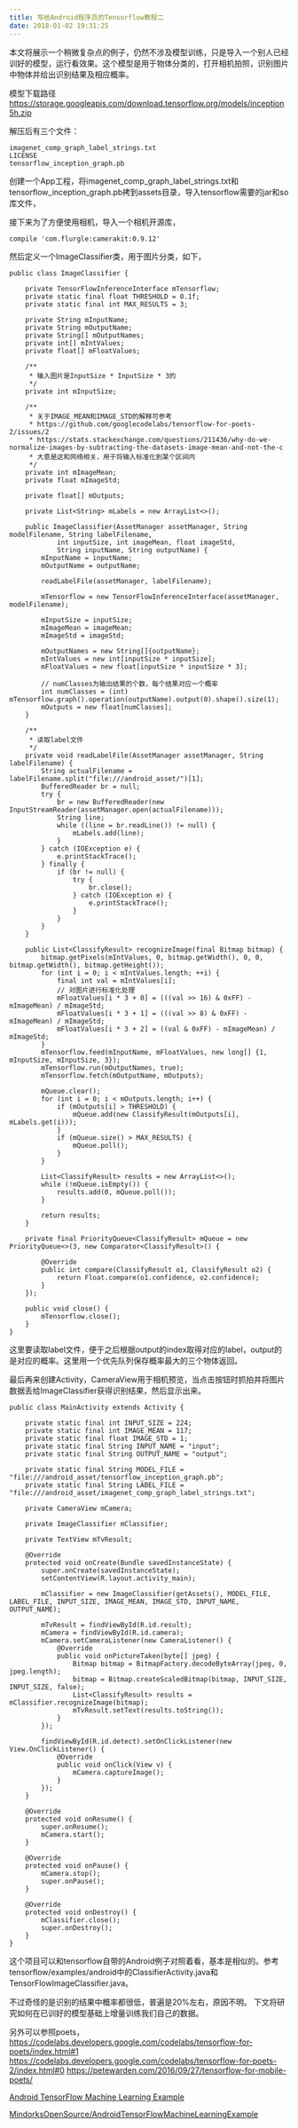 ```yaml
---
title: 写给Android程序员的Tensorflow教程二
date: 2018-01-02 19:31:25
---
```


本文将展示一个稍微复杂点的例子，仍然不涉及模型训练，只是导入一个别人已经训好的模型，运行看效果。这个模型是用于物体分类的，打开相机拍照，识别图片中物体并给出识别结果及相应概率。

模型下载路径
https://storage.googleapis.com/download.tensorflow.org/models/inception5h.zip

解压后有三个文件：

```
imagenet_comp_graph_label_strings.txt
LICENSE
tensorflow_inception_graph.pb
```

创建一个App工程，将imagenet_comp_graph_label_strings.txt和tensorflow_inception_graph.pb拷到assets目录，导入tensorflow需要的jar和so库文件，

接下来为了方便使用相机，导入一个相机开源库，

```
compile 'com.flurgle:camerakit:0.9.12'
```

然后定义一个ImageClassifier类，用于图片分类，如下，

```
public class ImageClassifier {

    private TensorFlowInferenceInterface mTensorflow;
    private static final float THRESHOLD = 0.1f;
    private static final int MAX_RESULTS = 3;

    private String mInputName;
    private String mOutputName;
    private String[] mOutputNames;
    private int[] mIntValues;
    private float[] mFloatValues;

    /**
     * 输入图片是InputSize * InputSize * 3的
     */
    private int mInputSize;

    /**
     * 关于IMAGE_MEAN和IMAGE_STD的解释可参考
     * https://github.com/googlecodelabs/tensorflow-for-poets-2/issues/2
     * https://stats.stackexchange.com/questions/211436/why-do-we-normalize-images-by-subtracting-the-datasets-image-mean-and-not-the-c
     * 大意是这和网络相关，用于将输入标准化到某个区间内
     */
    private int mImageMean;
    private float mImageStd;

    private float[] mOutputs;

    private List<String> mLabels = new ArrayList<>();

    public ImageClassifier(AssetManager assetManager, String modelFilename, String labelFilename,
            int inputSize, int imageMean, float imageStd,
            String inputName, String outputName) {
        mInputName = inputName;
        mOutputName = outputName;

        readLabelFile(assetManager, labelFilename);

        mTensorflow = new TensorFlowInferenceInterface(assetManager, modelFilename);

        mInputSize = inputSize;
        mImageMean = imageMean;
        mImageStd = imageStd;

        mOutputNames = new String[]{outputName};
        mIntValues = new int[inputSize * inputSize];
        mFloatValues = new float[inputSize * inputSize * 3];

        // numClasses为输出结果的个数，每个结果对应一个概率
        int numClasses = (int) mTensorflow.graph().operation(outputName).output(0).shape().size(1);
        mOutputs = new float[numClasses];
    }

    /**
     * 读取label文件
     */
    private void readLabelFile(AssetManager assetManager, String labelFilename) {
        String actualFilename = labelFilename.split("file:///android_asset/")[1];
        BufferedReader br = null;
        try {
            br = new BufferedReader(new InputStreamReader(assetManager.open(actualFilename)));
            String line;
            while ((line = br.readLine()) != null) {
                mLabels.add(line);
            }
        } catch (IOException e) {
            e.printStackTrace();
        } finally {
            if (br != null) {
                try {
                    br.close();
                } catch (IOException e) {
                    e.printStackTrace();
                }
            }
        }
    }

    public List<ClassifyResult> recognizeImage(final Bitmap bitmap) {
        bitmap.getPixels(mIntValues, 0, bitmap.getWidth(), 0, 0, bitmap.getWidth(), bitmap.getHeight());
        for (int i = 0; i < mIntValues.length; ++i) {
            final int val = mIntValues[i];
            // 对图片进行标准化处理
            mFloatValues[i * 3 + 0] = (((val >> 16) & 0xFF) - mImageMean) / mImageStd;
            mFloatValues[i * 3 + 1] = (((val >> 8) & 0xFF) - mImageMean) / mImageStd;
            mFloatValues[i * 3 + 2] = ((val & 0xFF) - mImageMean) / mImageStd;
        }
        mTensorflow.feed(mInputName, mFloatValues, new long[] {1, mInputSize, mInputSize, 3});
        mTensorflow.run(mOutputNames, true);
        mTensorflow.fetch(mOutputName, mOutputs);

        mQueue.clear();
        for (int i = 0; i < mOutputs.length; i++) {
            if (mOutputs[i] > THRESHOLD) {
                mQueue.add(new ClassifyResult(mOutputs[i], mLabels.get(i)));
            }
            if (mQueue.size() > MAX_RESULTS) {
                mQueue.poll();
            }
        }

        List<ClassifyResult> results = new ArrayList<>();
        while (!mQueue.isEmpty()) {
            results.add(0, mQueue.poll());
        }

        return results;
    }

    private final PriorityQueue<ClassifyResult> mQueue = new PriorityQueue<>(3, new Comparator<ClassifyResult>() {

        @Override
        public int compare(ClassifyResult o1, ClassifyResult o2) {
            return Float.compare(o1.confidence, o2.confidence);
        }
    });

    public void close() {
        mTensorflow.close();
    }
}
```

这里要读取label文件，便于之后根据output的index取得对应的label，output的是对应的概率。这里用一个优先队列保存概率最大的三个物体返回。

最后再来创建Activity，CameraView用于相机预览，当点击按钮时抓拍并将图片数据丢给ImageClassifier获得识别结果，然后显示出来。

```
public class MainActivity extends Activity {

    private static final int INPUT_SIZE = 224;
    private static final int IMAGE_MEAN = 117;
    private static final float IMAGE_STD = 1;
    private static final String INPUT_NAME = "input";
    private static final String OUTPUT_NAME = "output";

    private static final String MODEL_FILE = "file:///android_asset/tensorflow_inception_graph.pb";
    private static final String LABEL_FILE = "file:///android_asset/imagenet_comp_graph_label_strings.txt";

    private CameraView mCamera;

    private ImageClassifier mClassifier;

    private TextView mTvResult;

    @Override
    protected void onCreate(Bundle savedInstanceState) {
        super.onCreate(savedInstanceState);
        setContentView(R.layout.activity_main);

        mClassifier = new ImageClassifier(getAssets(), MODEL_FILE, LABEL_FILE, INPUT_SIZE, IMAGE_MEAN, IMAGE_STD, INPUT_NAME, OUTPUT_NAME);

        mTvResult = findViewById(R.id.result);
        mCamera = findViewById(R.id.camera);
        mCamera.setCameraListener(new CameraListener() {
            @Override
            public void onPictureTaken(byte[] jpeg) {
                Bitmap bitmap = BitmapFactory.decodeByteArray(jpeg, 0, jpeg.length);
                bitmap = Bitmap.createScaledBitmap(bitmap, INPUT_SIZE, INPUT_SIZE, false);
                List<ClassifyResult> results = mClassifier.recognizeImage(bitmap);
                mTvResult.setText(results.toString());
            }
        });

        findViewById(R.id.detect).setOnClickListener(new View.OnClickListener() {
            @Override
            public void onClick(View v) {
                mCamera.captureImage();
            }
        });
    }

    @Override
    protected void onResume() {
        super.onResume();
        mCamera.start();
    }

    @Override
    protected void onPause() {
        mCamera.stop();
        super.onPause();
    }

    @Override
    protected void onDestroy() {
        mClassifier.close();
        super.onDestroy();
    }
}
```

这个项目可以和tensorflow自带的Android例子对照着看，基本是相似的。参考tensorflow/examples/android中的ClassifierActivity.java和TensorFlowImageClassifier.java。

不过奇怪的是识别的结果中概率都很低，普遍是20%左右，原因不明。
下文将研究如何在已训好的模型基础上增量训练我们自己的数据。

另外可以参照poets，
https://codelabs.developers.google.com/codelabs/tensorflow-for-poets/index.html#1
https://codelabs.developers.google.com/codelabs/tensorflow-for-poets-2/index.html#0
https://petewarden.com/2016/09/27/tensorflow-for-mobile-poets/

[Android TensorFlow Machine Learning Example](https://blog.mindorks.com/android-tensorflow-machine-learning-example-ff0e9b2654cc)

[MindorksOpenSource/AndroidTensorFlowMachineLearningExample](https://github.com/MindorksOpenSource/AndroidTensorFlowMachineLearningExample)


